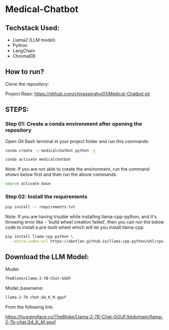 # Medical-Chatbot

## Techstack Used:

- Llama2 (LLM model)
- Python
- LangChain
- ChromaDB

## How to run?

Clone the repository:

Project Repo: https://github.com/chiragsinghvi01/Medical-Chatbot.git

## STEPS: 

### Step 01: Create a conda environment after opening the repository

Open Git Bash terminal in your project folder and run this commands:

```bash
conda create -n medicalchatbot python -y
```

```bash
conda activate medicalchatbot
```

Note: If you are not able to create the environment, run the command shown below first and then run the above commands.

```bash
source activate base
```
### Step 02: Install the requirements

```bash
pip install -r requirements.txt
```
Note: If you are having trouble while installing llama-cpp-python, and it's throwing error like - 'build wheel creation failed', then you can run the below code to install a pre-built wheel which will let you install llama-cpp.

```bash
pip install llama-cpp-python \
  --extra-index-url https://abetlen.github.io/llama-cpp-python/whl/cpu
```

## Download the LLM Model:

Model:
```bash
TheBloke/Llama-2-7B-Chat-GGUF
```

Model_basename:

```bash
llama-2-7b-chat.Q4_K_M.gguf
```

From the following link:

https://huggingface.co/TheBloke/Llama-2-7B-Chat-GGUF/blob/main/llama-2-7b-chat.Q4_K_M.gguf
